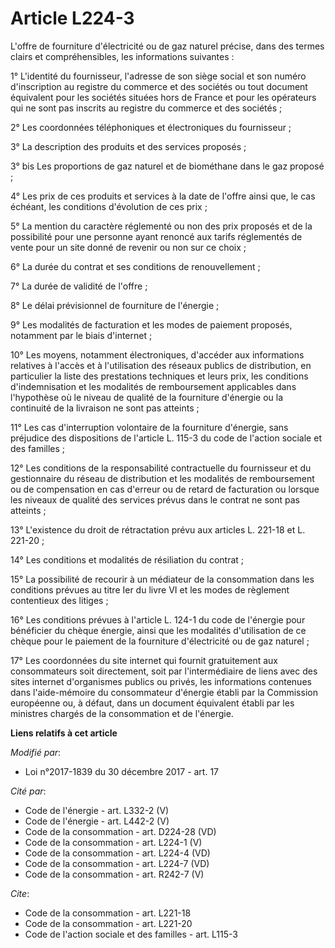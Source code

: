 # Article L224-3

L'offre de fourniture d'électricité ou de gaz naturel précise, dans des termes clairs et compréhensibles, les informations
suivantes :

1° L'identité du fournisseur, l'adresse de son siège social et son numéro d'inscription au registre du commerce et des
sociétés ou tout document équivalent pour les sociétés situées hors de France et pour les opérateurs qui ne sont pas inscrits
au registre du commerce et des sociétés ;

2° Les coordonnées téléphoniques et électroniques du fournisseur ;

3° La description des produits et des services proposés ;

3° bis Les proportions de gaz naturel et de biométhane dans le gaz proposé ;

4° Les prix de ces produits et services à la date de l'offre ainsi que, le cas échéant, les conditions d'évolution de ces
prix ;

5° La mention du caractère réglementé ou non des prix proposés et de la possibilité pour une personne ayant renoncé aux
tarifs réglementés de vente pour un site donné de revenir ou non sur ce choix ;

6° La durée du contrat et ses conditions de renouvellement ;

7° La durée de validité de l'offre ;

8° Le délai prévisionnel de fourniture de l'énergie ;

9° Les modalités de facturation et les modes de paiement proposés, notamment par le biais d'internet ;

10° Les moyens, notamment électroniques, d'accéder aux informations relatives à l'accès et à l'utilisation des réseaux
publics de distribution, en particulier la liste des prestations techniques et leurs prix, les conditions d'indemnisation et
les modalités de remboursement applicables dans l'hypothèse où le niveau de qualité de la fourniture d'énergie ou la
continuité de la livraison ne sont pas atteints ;

11° Les cas d'interruption volontaire de la fourniture d'énergie, sans préjudice des dispositions de l'article L. 115-3 du
code de l'action sociale et des familles ;

12° Les conditions de la responsabilité contractuelle du fournisseur et du gestionnaire du réseau de distribution et les
modalités de remboursement ou de compensation en cas d'erreur ou de retard de facturation ou lorsque les niveaux de qualité
des services prévus dans le contrat ne sont pas atteints ;

13° L'existence du droit de rétractation prévu aux articles L. 221-18 et L. 221-20 ;

14° Les conditions et modalités de résiliation du contrat ;

15° La possibilité de recourir à un médiateur de la consommation dans les conditions prévues au titre Ier du livre VI et les
modes de règlement contentieux des litiges ;

16° Les conditions prévues à l'article L. 124-1 du code de l'énergie pour bénéficier du chèque énergie, ainsi que les
modalités d'utilisation de ce chèque pour le paiement de la fourniture d'électricité ou de gaz naturel ;

17° Les coordonnées du site internet qui fournit gratuitement aux consommateurs soit directement, soit par l'intermédiaire de
liens avec des sites internet d'organismes publics ou privés, les informations contenues dans l'aide-mémoire du consommateur
d'énergie établi par la Commission européenne ou, à défaut, dans un document équivalent établi par les ministres chargés de
la consommation et de l'énergie.

**Liens relatifs à cet article**

_Modifié par_:

  - Loi n°2017-1839 du 30 décembre 2017 - art. 17

_Cité par_:

  - Code de l'énergie - art. L332-2 (V)
  - Code de l'énergie - art. L442-2 (V)
  - Code de la consommation - art. D224-28 (VD)
  - Code de la consommation - art. L224-1 (V)
  - Code de la consommation - art. L224-4 (VD)
  - Code de la consommation - art. L224-7 (VD)
  - Code de la consommation - art. R242-7 (V)

_Cite_:

  - Code de la consommation - art. L221-18
  - Code de la consommation - art. L221-20
  - Code de l'action sociale et des familles - art. L115-3
